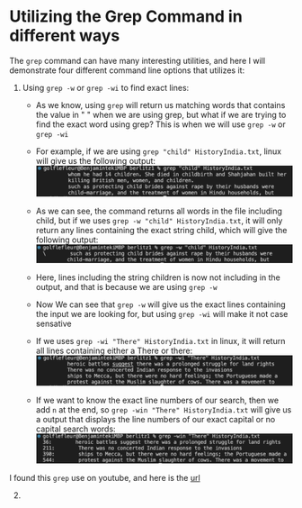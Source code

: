 # Utilizing the Grep Command in different ways

The ```grep``` command can have many interesting utilities, and here I will demonstrate four different command line options that utilizes it:

1. Using ```grep -w``` or ```grep -wi``` to find exact lines:

   - As we know, using ```grep``` will return us matching words that contains the value in " " when we are using grep, but what if we are trying to find the exact word using grep? This is when we will use ```grep -w``` or ```grep -wi```
   
   - For example, if we are using ```grep "child" HistoryIndia.txt```, linux will give us the following output: ![Image](3.1.png)
   - As we can see, the command returns all words in the file including child, but if we uses ```grep -w "child" HistoryIndia.txt```, it will only return any lines containing the exact string child, which will give the following output: ![Image](3.2.png)
   - Here, lines including the string children is now not including in the output, and that is because we are using ```grep -w```
   - Now We can see that ```grep -w``` will give us the exact lines containing the input we are looking for, but using ```grep -wi``` will make it not case sensative
   - If we uses ```grep -wi "There" HistoryIndia.txt``` in linux, it will return all lines containing either a There or there: ![Image](3.3.png)
   - If we want to know the exact line numbers of our search, then we add ```n``` at the end, so ```grep -win "There" HistoryIndia.txt``` will give us a output that displays the line numbers of our exact capital or no capital search words: ![Image](3.4.png)

I found this ```grep``` use on youtube, and here is the [url](https://www.youtube.com/watch?v=VGgTmxXp7xQ&ab_channel=CoreySchafer)

2. 
   
   
